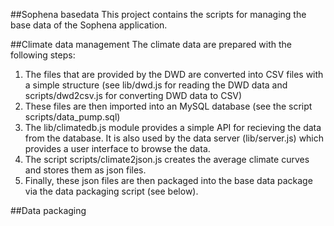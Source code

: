 ##Sophena basedata
This project contains the scripts for managing the base data of the Sophena 
application. 


##Climate data management
The climate data are prepared with the following steps:

1. The files that are provided by the DWD are converted into CSV files with a 
   simple structure (see lib/dwd.js for reading the DWD data and 
   scripts/dwd2csv.js for converting DWD data to CSV)
2. These files are then imported into an MySQL database (see the script 
   scripts/data_pump.sql)
3. The lib/climatedb.js module provides a simple API for recieving the data
   from the database. It is also used by the data server (lib/server.js) which
   provides a user interface to browse the data.
4. The script scripts/climate2json.js creates the average climate curves and 
   stores them as json files.
5. Finally, these json files are then packaged into the base data package via
   the data packaging script (see below).  


##Data packaging
